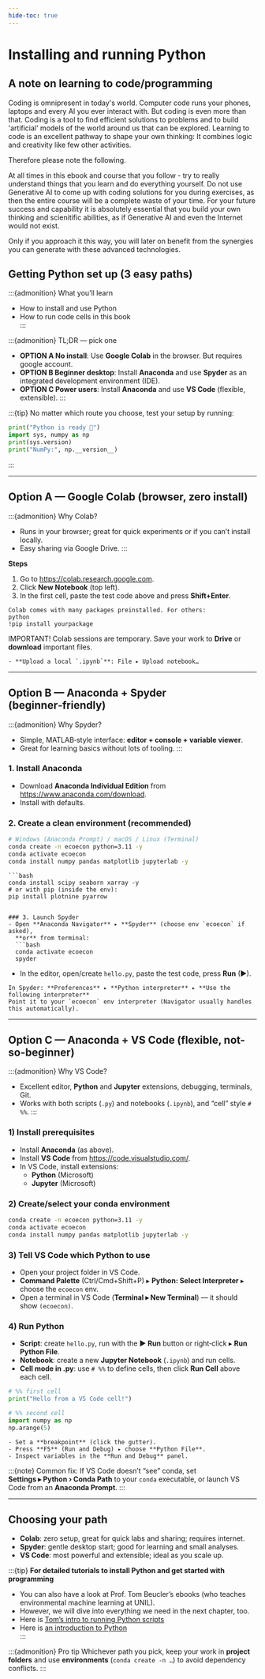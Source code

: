 ```yaml
---
hide-toc: true
---
```


# Installing and running Python   <!-- Add this -->


## A note on learning to code/programming

Coding is omnipresent in today's world. Computer code runs your phones, laptops and every AI you ever interact with.
But coding is even more than that. Coding is a tool to find efficient solutions to problems and to build 'artificial' models of the world around us that can be explored. Learning to code is an excellent pathway to shape your own thinking: It combines logic and creativity like few other activities. 

Therefore please note the following.

At all times in this ebook and course that you follow - try to really understand things that you learn and do everything yourself. Do not use Generative AI to come up with coding solutions for you during exercises, as then the entire course will be a complete waste of your time. For your future success and capability it is absolutely essential that you build your own thinking and scienitific abilities, as if Generative AI and even the Internet would not exist. 

Only if you approach it this way, you will later on benefit from the synergies you can generate with these advanced technologies. 

## Getting Python set up (3 easy paths)

:::{admonition} What you’ll learn
- How to install and use Python
- How to run code cells in this book  
:::



:::{admonition} TL;DR — pick one
- **OPTION A No install**: Use **Google Colab** in the browser. But requires google account.
- **OPTION B Beginner desktop**: Install **Anaconda** and use **Spyder** as an integrated development environment (IDE).
- **OPTION C Power users**: Install **Anaconda** and use **VS Code** (flexible, extensible).
:::

:::{tip}
No matter which route you choose, test your setup by running:

```python
print("Python is ready 🎉")
import sys, numpy as np
print(sys.version)
print("NumPy:", np.__version__)
```
:::

---

## Option A — Google Colab (browser, zero install)

:::{admonition} Why Colab?
- Runs in your browser; great for quick experiments or if you can’t install locally.
- Easy sharing via Google Drive.
:::

**Steps**
1. Go to <https://colab.research.google.com>.
2. Click **New Notebook** (top left).
3. In the first cell, paste the test code above and press **Shift+Enter**.



```{dropdown} Install extra packages
Colab comes with many packages preinstalled. For others:
python
!pip install yourpackage
```



IMPORTANT! Colab sessions are temporary. Save your work to **Drive** or **download** important files.


```{dropdown} Upload data or notebooks
- **Upload a local `.ipynb`**: File ▸ Upload notebook…
```

---

## Option B — Anaconda + Spyder (beginner‑friendly)

:::{admonition} Why Spyder?
- Simple, MATLAB‑style interface: **editor + console + variable viewer**.
- Great for learning basics without lots of tooling.
:::

### 1. Install Anaconda
- Download **Anaconda Individual Edition** from <https://www.anaconda.com/download>.
- Install with defaults.

### 2. Create a clean environment (recommended)
```bash
# Windows (Anaconda Prompt) / macOS / Linux (Terminal)
conda create -n ecoecon python=3.11 -y
conda activate ecoecon
conda install numpy pandas matplotlib jupyterlab -y
```

```{dropdown} (Optional) Add more packages
```bash
conda install scipy seaborn xarray -y
# or with pip (inside the env):
pip install plotnine pyarrow
```
```

### 3. Launch Spyder
- Open **Anaconda Navigator** ▸ **Spyder** (choose env `ecoecon` if asked),  
  **or** from terminal:
  ```bash
  conda activate ecoecon
  spyder
  ```
- In the editor, open/create `hello.py`, paste the test code, press **Run** (▶).

```{dropdown} Ensure Spyder uses the right environment
In Spyder: **Preferences** ▸ **Python interpreter** ▸ **Use the following interpreter**  
Point it to your `ecoecon` env interpreter (Navigator usually handles this automatically).
```

---

## Option C — Anaconda + VS Code (flexible, not-so-beginner)

:::{admonition} Why VS Code?
- Excellent editor, **Python** and **Jupyter** extensions, debugging, terminals, Git.
- Works with both scripts (`.py`) and notebooks (`.ipynb`), and “cell” style `# %%`.
:::

### 1) Install prerequisites
- Install **Anaconda** (as above).
- Install **VS Code** from <https://code.visualstudio.com/>.
- In VS Code, install extensions:
  - **Python** (Microsoft)
  - **Jupyter** (Microsoft)

### 2) Create/select your conda environment
```bash
conda create -n ecoecon python=3.11 -y
conda activate ecoecon
conda install numpy pandas matplotlib jupyterlab -y
```

### 3) Tell VS Code which Python to use
- Open your project folder in VS Code.
- **Command Palette** (Ctrl/Cmd+Shift+P) ▸ **Python: Select Interpreter** ▸ choose the `ecoecon` env.
- Open a terminal in VS Code (**Terminal ▸ New Terminal**) — it should show `(ecoecon)`.

### 4) Run Python
- **Script**: create `hello.py`, run with the **▶ Run** button or right‑click ▸ **Run Python File**.
- **Notebook**: create a new **Jupyter Notebook** (`.ipynb`) and run cells.
- **Cell mode in .py**: use `# %%` to define cells, then click **Run Cell** above each cell.

```python
# %% first cell
print("Hello from a VS Code cell!")

# %% second cell
import numpy as np
np.arange(5)
```

```{dropdown} Debugging quick start
- Set a **breakpoint** (click the gutter).
- Press **F5** (Run and Debug) ▸ choose **Python File**.
- Inspect variables in the **Run and Debug** panel.
```

:::{note}
Common fix: If VS Code doesn’t “see” conda, set  
**Settings ▸ Python › Conda Path** to your `conda` executable, or launch VS Code from an **Anaconda Prompt**.
:::

---

## Choosing your path

- **Colab**: zero setup, great for quick labs and sharing; requires internet.
- **Spyder**: gentle desktop start; good for learning and small analyses.
- **VS Code**: most powerful and extensible; ideal as you scale up.

:::{tip}
**For detailed tutorials to install Python and get started with programming**
- You can also have a look at Prof. Tom Beucler’s ebooks (who teaches environmental machine learning at UNIL).  
- However, we will dive into everything we need in the next chapter, too.  
- Here is [Tom’s intro to running Python scripts](https://tbeucler.github.io/2024_MLEES_Ebook/Milton/00_Running_Python_Scripts.html)  
- Here is [an introduction to Python](https://tbeucler.github.io/2024_MLEES_Ebook/IP/intro_python.html)  
:::

:::{admonition} Pro tip
Whichever path you pick, keep your work in **project folders** and use **environments** (`conda create -n …`) to avoid dependency conflicts.
:::
